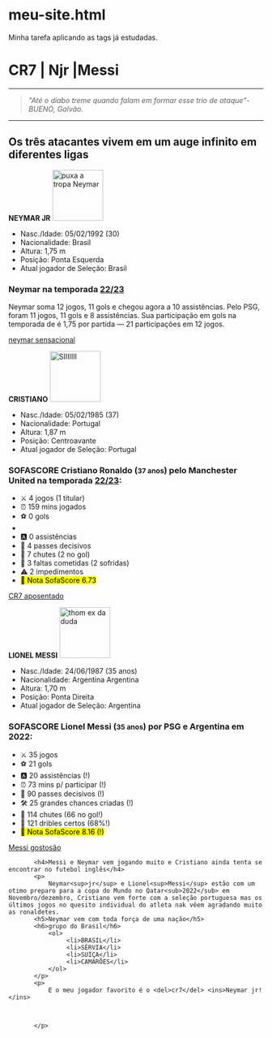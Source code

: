 # meu-site.html
Minha tarefa aplicando as tags já estudadas.
<!DOCTYPE html>
<html lang="pt">
<head>
    <meta charset="UTF-8">
    <title>The Goat</title>
</head>
<body>
    <h1>CR7 | Njr |Messi </h1>
    <hr />
    <blockquote><i>"Até o diabo treme quando falam em formar esse trio de ataque"- BUENO, Galvão.</i></blockquote>
    <hr />
    <h2>Os três atacantes vivem em um auge infinito em diferentes ligas</h2>
        <strong>NEYMAR JR</strong> 
  <img width="100" src="https://www.designi.com.br/images/preview/10049367.jpg" alt="puxa a tropa Neymar ">
      <ul>
        <li> Nasc./Idade: 05/02/1992 (30)</li>
        <li>Nacionalidade: Brasil </li>
        <li>Altura: 1,75 m</li>
        <li>Posição: Ponta Esquerda</li>
        <li>Atual jogador de Seleção: Brasil</li>
      </ul>
         <h3> Neymar na temporada <u>22/23</u> </h3>
    <p> Neymar soma 12 jogos, 11 gols e chegou agora a 10 assistências. Pelo PSG, foram 11 jogos, 11 gols e 8 assistências. Sua participação em gols na temporada de é 1,75 por partida — 21 participações em 12 jogos.
    </p>
      <a href="https://www.uol.com.br/esporte/colunas/rodolfo-rodrigues/2022/09/23/inicio-de-temporada-de-neymar-e-sensacional-e-empolga-a-selecao.htm">neymar sensacional</a>
      <p>
      <strong>CRISTIANO</strong>
      <img width="100" src="https://www.designi.com.br/images/preview/10043934.jpg" alt="SIIIIIII">
      <ul>
         <li>Nasc./Idade: 05/02/1985 (37)</li>
         <li>Nacionalidade: Portugal</li>
         <li>Altura: 1,87 m</li>  
         <li>Posição: Centroavante</li> 
         <li>Atual jogador de Seleção: Portugal</li> 
      </ul> 
      </p>
   <h3>SOFASCORE Cristiano Ronaldo (<small>37 anos</small>) pelo Manchester United na temporada <u>22/23</u>:</h3>
      <p>
          <ul>   
              <li>⚔️ 4 jogos (1 titular) </li>
              <li>⏰ 159 mins jogados </li>
              <li>⚽️ 0 gols <li>
              <li>🅰️ 0 assistências</li>
              <li>🔑 4 passes decisivos </li>
              <li>👟 7 chutes (2 no gol)</li>
              <li>👊 3 faltas cometidas (2 sofridas)</li>
              <li>⚠️ 2 impedimentos</li>
              <li><mark>💯 Nota SofaScore 6.73</mark></li>  
         </ul>
       </p>
       <a href="https://www.sofascore.com/player/cristiano-ronaldo/750">CR7 aposentado</a>
       <p>
           <strong>LIONEL MESSI</strong>
           <img width="100" src="https://www.designi.com.br/images/preview/10267819.jpg" alt="thom ex da duda">
           <ul>
               <li>Nasc./Idade: 24/06/1987 (35 anos)</li>
               <li>Nacionalidade: Argentina Argentina</li>
               <li>Altura: 1,70 m</li>
               <li>Posição: Ponta Direita</li>
               <li>Atual jogador de Seleção: Argentina</li>    
           </ul>
           <p>
               <h3>SOFASCORE Lionel Messi (<small>35 anos</small>) por PSG e Argentina em 2022:</h3>
           </p>
           <ul>
               <li>⚔️ 35 jogos</li>
               <li>⚽️ 21 gols</li>
               <li>🅰️ 20 assistências (!)</li>
               <li>⏰ 73 mins p/ participar (!)</li>
               <li>🔑 90 passes decisivos (!)</li>
               <li>🛠️ 25 grandes chances criadas (!)</li>
               <li>👟 114 chutes (66 no gol!)</li>
               <li>🔄 121 dribles certos (68%!)</li>
               <li><mark>💯 Nota SofaScore 8.16 (!)</mark></li> 
           </ul>
           <a href="https://www.sofascore.com/player/lionel-messi/12994">Messi gostosão</a>
           </p>
           
           <h4>Messi e Neymar vem jogando muito e Cristiano ainda tenta se encontrar no futebol inglês</h4>
           <p>
               Neymar<sup>jr</sup> e Lionel<sup>Messi</sup> estão com um otimo preparo para a copa do Mundo no Qatar<sub>2022</sub> em Novembro/dezembro, Cristiano vem forte com a seleção portuguesa mas os últimos jogos no quesito individual do atleta nak vêem agradando muito as ronaldetes.
           <h5>Neymar vem com toda força de uma nação</h5>
           <h6>grupo do Brasil</h6> 
               <ol>
                    <li>BRASIL</li> 
                    <li>SÉRVIA</li>
                    <li>SUÍÇA</li>
                    <li>CAMARÕES</li>
               </ol>               
           </p> 
           <p>
               E o meu jogador favorito é o <del>cr7</del> <ins>Neymar jr!</ins>
               
               
               
           </p> 
</body>
</html>
